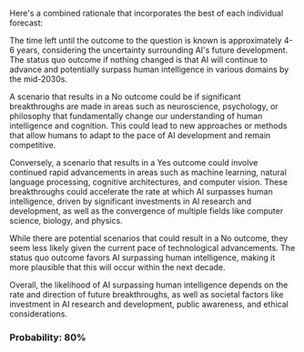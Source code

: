 Here's a combined rationale that incorporates the best of each individual forecast:

The time left until the outcome to the question is known is approximately 4-6 years, considering the uncertainty surrounding AI's future development. The status quo outcome if nothing changed is that AI will continue to advance and potentially surpass human intelligence in various domains by the mid-2030s.

A scenario that results in a No outcome could be if significant breakthroughs are made in areas such as neuroscience, psychology, or philosophy that fundamentally change our understanding of human intelligence and cognition. This could lead to new approaches or methods that allow humans to adapt to the pace of AI development and remain competitive.

Conversely, a scenario that results in a Yes outcome could involve continued rapid advancements in areas such as machine learning, natural language processing, cognitive architectures, and computer vision. These breakthroughs could accelerate the rate at which AI surpasses human intelligence, driven by significant investments in AI research and development, as well as the convergence of multiple fields like computer science, biology, and physics.

While there are potential scenarios that could result in a No outcome, they seem less likely given the current pace of technological advancements. The status quo outcome favors AI surpassing human intelligence, making it more plausible that this will occur within the next decade.

Overall, the likelihood of AI surpassing human intelligence depends on the rate and direction of future breakthroughs, as well as societal factors like investment in AI research and development, public awareness, and ethical considerations.

### Probability: 80%